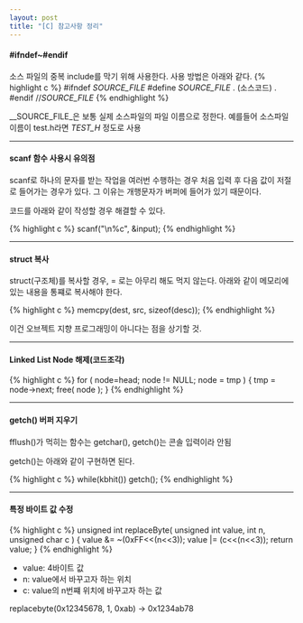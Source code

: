 ```yaml
---
layout: post
title: "[C] 참고사항 정리"
---
```

#### #ifndef~#endif
소스 파일의 중복 include를 막기 위해 사용한다. 사용 방법은 아래와 같다.
{% highlight c %}
#ifndef _SOURCE_FILE_
#define _SOURCE_FILE_
.
(소스코드)
.
#endif //_SOURCE_FILE_
{% endhighlight %}

__SOURCE_FILE_은 보통 실제 소스파일의 파일 이름으로 정한다.
예를들어 소스파일 이름이 test.h라면 _TEST_H_ 정도로 사용

---
#### scanf 함수 사용시 유의점
scanf로 하나의 문자를 받는 작업을 여러번 수행하는 경우 처음 입력 후 다음 값이 저절로 들어가는 경우가 있다.
그 이유는 개행문자가 버퍼에 들어가 있기 때문이다.

코드를 아래와 같이 작성할 경우 해결할 수 있다.

{% highlight c %}
scanf("\n%c", &input);
{% endhighlight %}

---
#### struct 복사
struct(구조체)를 복사할 경우, = 로는 아무리 해도 먹지 않는다.
아래와 같이 메모리에 있는 내용을 통쨰로 복사해야 한다.

{% highlight c %}
memcpy(dest, src, sizeof(desc));
{% endhighlight %}

이건 오브젝트 지향 프로그래밍이 아니다는 점을 상기할 것.

---
#### Linked List Node 해제(코드조각)

{% highlight c %}
for ( node=head; node != NULL; node = tmp ) {
    tmp = node->next;
    free( node );
}
{% endhighlight %}

---
#### getch() 버퍼 지우기

fflush()가 먹히는 함수는 getchar(),
getch()는 콘솔 입력이라 안됨

getch()는 아래와 같이 구현하면 된다.

{% highlight c %}
while(kbhit())
    getch();
{% endhighlight %}


---
#### 특정 바이트 값 수정

{% highlight c %}
unsigned int replaceByte( unsigned int value, int n, unsigned char c )
{
    value &= ~(0xFF<<(n<<3));
    value |=  (c<<(n<<3));
    return value;
}
{% endhighlight %}

* value: 4바이트 값
* n: value에서 바꾸고자 하는 위치
* c: value의 n번쨰 위치에 바꾸고자 하는 값

replacebyte(0x12345678, 1, 0xab) -> 0x1234ab78